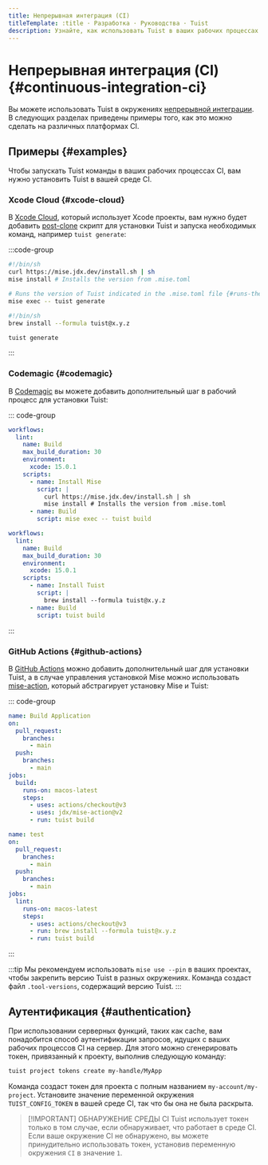 ```yaml
---
title: Непрерывная интеграция (CI)
titleTemplate: :title · Разработка · Руководства · Tuist
description: Узнайте, как использовать Tuist в ваших рабочих процессах CI.
---
```


# Непрерывная интеграция (CI) {#continuous-integration-ci}

Вы можете использовать Tuist в окружениях [непрерывной интеграции](https://ru.wikipedia.org/wiki/%D0%9D%D0%B5%D0%BF%D1%80%D0%B5%D1%80%D1%8B%D0%B2%D0%BD%D0%B0%D1%8F_%D0%B8%D0%BD%D1%82%D0%B5%D0%B3%D1%80%D0%B0%D1%86%D0%B8%D1%8F). В следующих разделах приведены примеры того, как это можно сделать на различных платформах CI.

## Примеры {#examples}

Чтобы запускать Tuist команды в ваших рабочих процессах CI, вам нужно установить Tuist в вашей среде CI.

### Xcode Cloud {#xcode-cloud}

В [Xcode Cloud](https://developer.apple.com/xcode-cloud/), который использует Xcode проекты, вам нужно будет добавить [post-clone](https://developer.apple.com/documentation/xcode/writing-custom-build-scripts#Create-a-custom-build-script) скрипт для установки Tuist и запуска необходимых команд, например `tuist generate`:

:::code-group

```bash [Mise]
#!/bin/sh
curl https://mise.jdx.dev/install.sh | sh
mise install # Installs the version from .mise.toml

# Runs the version of Tuist indicated in the .mise.toml file {#runs-the-version-of-tuist-indicated-in-the-misetoml-file}
mise exec -- tuist generate
```

```bash [Homebrew]
#!/bin/sh
brew install --formula tuist@x.y.z

tuist generate
```

:::

### Codemagic {#codemagic}

В [Codemagic](https://codemagic.io) вы можете добавить дополнительный шаг в рабочий процесс для установки Tuist:

::: code-group

```yaml [Mise]
workflows:
  lint:
    name: Build
    max_build_duration: 30
    environment:
      xcode: 15.0.1
    scripts:
      - name: Install Mise
        script: |
          curl https://mise.jdx.dev/install.sh | sh
          mise install # Installs the version from .mise.toml
      - name: Build
        script: mise exec -- tuist build
```

```yaml [Homebrew]
workflows:
  lint:
    name: Build
    max_build_duration: 30
    environment:
      xcode: 15.0.1
    scripts:
      - name: Install Tuist
        script: |
          brew install --formula tuist@x.y.z
      - name: Build
        script: tuist build
```

:::

### GitHub Actions {#github-actions}

В [GitHub Actions](https://docs.github.com/en/actions) можно добавить дополнительный шаг для установки Tuist, а в случае управления установкой Mise можно использовать [mise-action](https://github.com/jdx/mise-action), который абстрагирует установку Mise и Tuist:

::: code-group

```yaml [Mise]
name: Build Application
on:
  pull_request:
    branches:
      - main
  push:
    branches:
      - main
jobs:
  build:
    runs-on: macos-latest
    steps:
      - uses: actions/checkout@v3
      - uses: jdx/mise-action@v2
      - run: tuist build
```

```yaml [Homebrew]
name: test
on:
  pull_request:
    branches:
      - main
  push:
    branches:
      - main
jobs:
  lint:
    runs-on: macos-latest
    steps:
      - uses: actions/checkout@v3
      - run: brew install --formula tuist@x.y.z
      - run: tuist build
```

:::

:::tip
Мы рекомендуем использовать `mise use --pin` в ваших проектах, чтобы закрепить версию Tuist в разных окружениях. Команда создаст файл `.tool-versions`, содержащий версию Tuist.
:::

## Аутентификация {#authentication}

При использовании серверных функций, таких как <LocalizedLink href="/guides/features/cache">cache</LocalizedLink>, вам понадобится способ аутентификации запросов, идущих с ваших рабочих процессов CI на сервер. Для этого можно сгенерировать токен, привязанный к проекту, выполнив следующую команду:

```bash
tuist project tokens create my-handle/MyApp
```

Команда создаст токен для проекта с полным названием `my-account/my-project`. Установите значение переменной окружения
`TUIST_CONFIG_TOKEN` в вашей среде CI, так что бы она не была раскрыта.

> [!IMPORTANT] ОБНАРУЖЕНИЕ СРЕДЫ CI
> Tuist использует токен только в том случае, если обнаруживает, что работает в среде CI. Если ваше окружение CI не обнаружено, вы можете принудительно использовать токен, установив переменную окружения `CI` в значение `1`.
